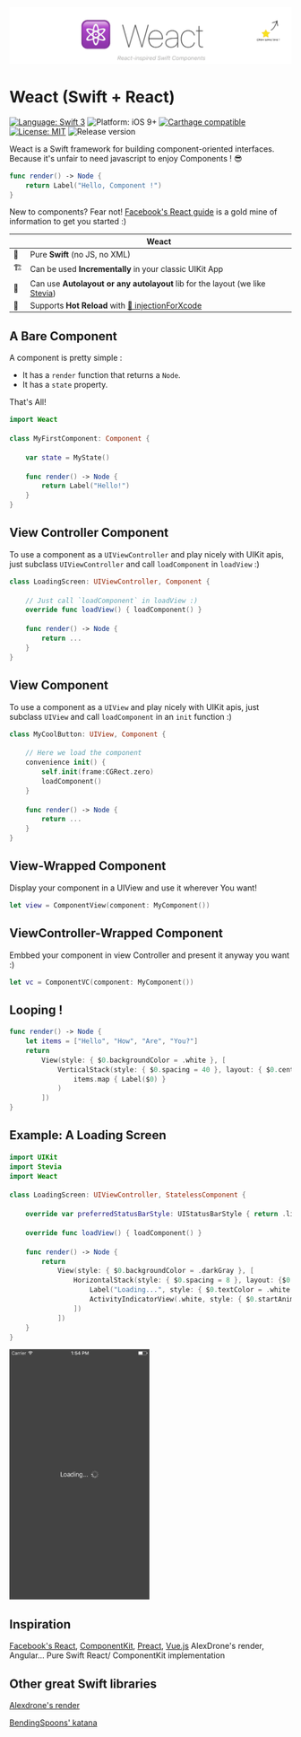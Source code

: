 ![Weact](banner.png)

# Weact (Swift + React)
[![Language: Swift 3](https://img.shields.io/badge/language-swift3-f48041.svg?style=flat)](https://developer.apple.com/swift)
![Platform: iOS 9+](https://img.shields.io/badge/platform-iOS%209%2B-blue.svg?style=flat)
[![Carthage compatible](https://img.shields.io/badge/Carthage-compatible-4BC51D.svg?style=flat)](https://github.com/Carthage/Carthage)
[![License: MIT](http://img.shields.io/badge/license-MIT-lightgrey.svg?style=flat)](https://github.com/freshOS/then/blob/master/LICENSE)
![Release version](https://img.shields.io/badge/release-0.1-blue.svg)

Weact is a Swift framework for building component-oriented interfaces.  
Because it's unfair to need javascript to enjoy Components ! 😎
```swift
func render() -> Node {
    return Label("Hello, Component !")
}
```

New to components? Fear not! [Facebook's React guide](https://facebook.github.io/react/) is a gold mine of information to get you started :)


|      | Weact                                   |
| ---- | ---------------------------------------- |
|  🔶  | Pure **Swift** (no JS, no XML)           |
|  🏗    | Can be used **Incrementally** in your classic UIKit App |
|   📐  |Can use **Autolayout or any autolayout** lib for the layout (we like [Stevia](https://github.com/freshOS/Stevia)) |
| 💉 | Supports **Hot Reload** with [💉 injectionForXcode](http://johnholdsworth.com/injection.html)|

## A Bare Component

A component is pretty simple :
- It has a `render` function that returns a `Node`.
- It has a `state` property.

That's All!

```swift
import Weact

class MyFirstComponent: Component {

    var state = MyState()

    func render() -> Node {
        return Label("Hello!")
    }
}
```

## View Controller Component
To use a component as a `UIViewController` and play nicely with UIKit apis, just subclass
`UIViewController` and call  `loadComponent` in `loadView` :)

```swift
class LoadingScreen: UIViewController, Component {

    // Just call `loadComponent` in loadView :)
    override func loadView() { loadComponent() }

    func render() -> Node {
        return ...
    }
}

```

## View Component
To use a component as a `UIView` and play nicely with UIKit apis, just subclass
`UIView` and call  `loadComponent` in an `init` function :)
```swift
class MyCoolButton: UIView, Component {

    // Here we load the component
    convenience init() {
        self.init(frame:CGRect.zero)
        loadComponent()
    }

    func render() -> Node {
        return ...
    }
}

```

## View-Wrapped Component
Display your component in a UIView and use it wherever You want!
```swift
let view = ComponentView(component: MyComponent())
```
## ViewController-Wrapped Component
Embbed your component in view Controller and present it anyway you want :)
```swift
let vc = ComponentVC(component: MyComponent())
```
## Looping !

```swift
func render() -> Node {
    let items = ["Hello", "How", "Are", "You?"]
    return
        View(style: { $0.backgroundColor = .white }, [
            VerticalStack(style: { $0.spacing = 40 }, layout: { $0.centerInContainer() },
                items.map { Label($0) }
            )
        ])
}
```

## Example:  A Loading Screen
```swift
import UIKit
import Stevia
import Weact

class LoadingScreen: UIViewController, StatelessComponent {

    override var preferredStatusBarStyle: UIStatusBarStyle { return .lightContent }

    override func loadView() { loadComponent() }

    func render() -> Node {
        return
            View(style: { $0.backgroundColor = .darkGray }, [
                HorizontalStack(style: { $0.spacing = 8 }, layout: {$0.centerInContainer() }, [
                    Label("Loading...", style: { $0.textColor = .white }),
                    ActivityIndicatorView(.white, style: { $0.startAnimating() })
                ])
            ])
    }
}
```
<img src="loadingScreen.png" alt="Loading" width="250">


## Inspiration
[Facebook's React](https://facebook.github.io/react/), [ComponentKit](https://github.com/facebook/componentkit),
[Preact](https://github.com/developit/preact), [Vue.js](https://vuejs.org) AlexDrone's render, Angular...
Pure Swift React/ ComponentKit implementation

## Other great Swift libraries
[Alexdrone's render](https://github.com/alexdrone/Render)

[BendingSpoons' katana](https://github.com/BendingSpoons/katana-swift)
